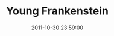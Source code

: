 ---
layout: post 
date: 2011-10-30 23:59:00
title: "Young Frankenstein"
year: 1974
rating: 1
rewatch: true
tags_letterboxd: narrative, personal collection, dvd, crt, philadelphia, leah, Robtober
tags:
  - film
category: Letterboxd
canonical: https://boxd.it/iJN
---